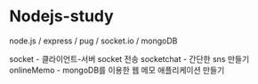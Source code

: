 # Nodejs-study

node.js / express / pug / socket.io / mongoDB


socket - 클라이언트-서버 socket 전송
socketchat - 간단한 sns 만들기
onlineMemo - mongoDB를 이용한 웹 메모 애플리케이션 만들기
